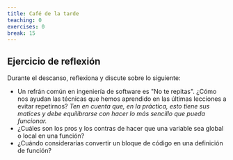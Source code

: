```yaml
---
title: Café de la tarde
teaching: 0
exercises: 0
break: 15
---
```



## Ejercicio de reflexión

Durante el descanso, reflexiona y discute sobre lo siguiente:

- Un refrán común en ingeniería de software es "No te repitas". ¿Cómo nos ayudan las
  técnicas que hemos aprendido en las últimas lecciones a evitar repetirnos? *Ten en
  cuenta que, en la práctica, esto tiene sus matices y debe equilibrarse con hacer lo
  más sencillo que pueda funcionar.*
- ¿Cuáles son los pros y los contras de hacer que una variable sea global o local en una
  función?
- ¿Cuándo considerarías convertir un bloque de código en una definición de función?


